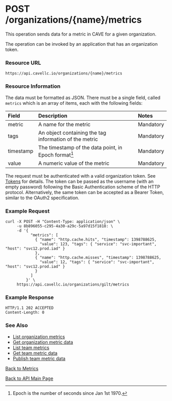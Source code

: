 # POST /organizations/{name}/metrics
This operation sends data for a metric in CAVE for a given organization.

The operation can be invoked by an application that has an organization token.

### Resource URL

`https://api.cavellc.io/organizations/{name}/metrics`

### Resource Information
The data must be formatted as JSON. There must be a single field, called `metrics` which is an array of items, each with the following fields:

Field | Description | Notes
:---- | :---------- | :----
metric | A name for the metric | Mandatory
tags | An object containing the tag information of the metric | Mandatory
timestamp | The timestamp of the data point, in Epoch format[^1] | Mandatory
value | A numeric value of the metric | Mandatory

[^1]: Epoch is the number of seconds since Jan 1st 1970.

The request must be authenticated with a valid organization token. See [Tokens](../tokens/README.md) for details. The token can be passed as the username (with an empty password) following the Basic Authentication scheme of the HTTP protocol. Alternatively, the same token can be accepted as a Bearer Token, similar to the OAuth2 specification.

### Example Request

    curl -X POST -H "Content-Type: application/json" \
         -u 8b896055-c295-4a30-a29c-5a97d15f1818: \
         -d '{
               "metrics": [
                 { "name": "http.cache.hits", "timestamp": 1398788625,
                   "value": 123, "tags": { "service": "svc-important", "host": "svc12.prod.iad" }
                 },
                 { "name": "http.cache.misses", "timestamp": 1398788625,
                   "value": 12, "tags": { "service": "svc-important", "host": "svc12.prod.iad" }
                 }
               ]
             }' \
         https://api.cavellc.io/organizations/gilt/metrics


### Example Response

    HTTP/1.1 202 ACCEPTED
    Content-Length: 0
    
### See Also

* [List organization metrics](list-org-metrics.md)
* [Get organization metric data](get-org-metric-data.md)
* [List team metrics](list-team-metrics.md)
* [Get team metric data](get-team-metric-data.md)
* [Publish team metric data](publish-team-metrics.md)

[Back to Metrics](README.md)

[Back to API Main Page](../api.md)
